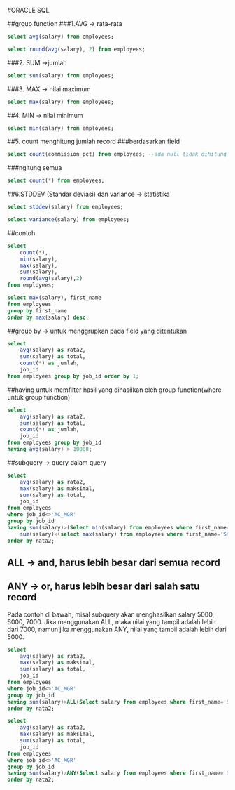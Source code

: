#ORACLE SQL

##group function
###1.AVG -> rata-rata
```sql
select avg(salary) from employees;

select round(avg(salary), 2) from employees;
```
###2. SUM ->jumlah
```sql
select sum(salary) from employees;
```

###3. MAX -> nilai maximum
```sql
select max(salary) from employees;
```

##4. MIN -> nilai minimum
```sql
select min(salary) from employees;
```

##5. count menghitung jumlah record
###berdasarkan field
```sql
select count(commission_pct) from employees; --ada null tidak dihitung
```

###ngitung semua
```sql
select count(*) from employees;
```

##6.STDDEV (Standar deviasi) dan variance -> statistika
```sql
select stddev(salary) from employees;

select variance(salary) from employees;
```

##contoh
```sql
select
    count(*),
    min(salary),
    max(salary),
    sum(salary),
    round(avg(salary),2)
from employees;

select max(salary), first_name
from employees
group by first_name
order by max(salary) desc;
```

##group by -> untuk menggrupkan pada field yang ditentukan
```sql
select
    avg(salary) as rata2,
    sum(salary) as total,
    count(*) as jumlah, 
    job_id
from employees group by job_id order by 1;
```

##having untuk memfilter hasil yang dihasilkan oleh group function(where untuk group function)
```sql
select
    avg(salary) as rata2,
    sum(salary) as total,
    count(*) as jumlah,
    job_id
from employees group by job_id
having avg(salary) > 10000;
```

##subquery -> query dalam query
```sql
select
    avg(salary) as rata2,
    max(salary) as maksimal,
    sum(salary) as total,
    job_id
from employees
where job_id<>'AC_MGR'
group by job_id
having sum(salary)>(Select min(salary) from employees where first_name='Steven') and 
    sum(salary)<(select max(salary) from employees where first_name='Steven')
order by rata2;
```

## ALL -> and, harus lebih besar dari semua record
## ANY -> or, harus lebih besar dari salah satu record
Pada contoh di bawah, misal subquery akan menghasilkan salary 5000, 6000, 7000.
Jika menggunakan ALL, maka nilai yang tampil adalah lebih dari 7000, namun jika menggunakan ANY, nilai yang tampil adalah lebih dari 5000.
```sql
select
    avg(salary) as rata2,
    max(salary) as maksimal,
    sum(salary) as total,
    job_id
from employees
where job_id<>'AC_MGR'
group by job_id
having sum(salary)>ALL(Select salary from employees where first_name='Steven')
order by rata2;

select
    avg(salary) as rata2,
    max(salary) as maksimal,
    sum(salary) as total,
    job_id
from employees
where job_id<>'AC_MGR'
group by job_id
having sum(salary)>ANY(Select salary from employees where first_name='Steven')
order by rata2;
```